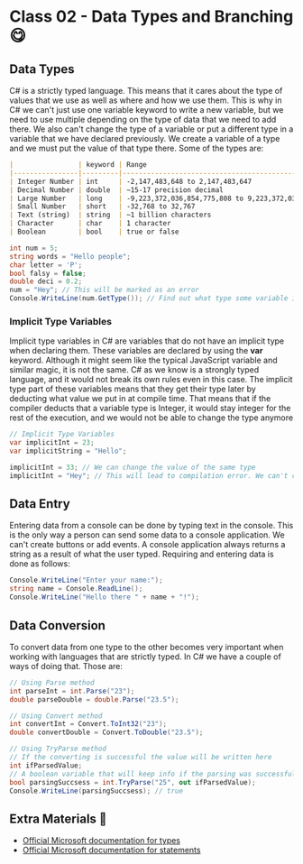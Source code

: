 # Class 02 - Data Types and Branching 😋

## Data Types

C# is a strictly typed language. This means that it cares about the type of values that we use as well as where and how we use them. This is why in C# we can't just use one variable keyword to write a new variable, but we need to use multiple depending on the type of data that we need to add there. We also can't change the type of a variable or put a different type in a variable that we have declared previously. We create a variable of a type and we must put the value of that type there. Some of the types are:

```markdown
|                | keyword | Range                                                   |
|----------------|---------|---------------------------------------------------------|
| Integer Number | int     | -2,147,483,648 to 2,147,483,647                         |
| Decimal Number | double  | ~15-17 precision decimal                                |
| Large Number   | long    | -9,223,372,036,854,775,808 to 9,223,372,036,854,775,807 |
| Small Number   | short   | -32,768 to 32,767                                       |
| Text (string)  | string  | ~1 billion characters                                   |
| Character      | char    | 1 character                                             |
| Boolean        | bool    | true or false                                           |
```

```csharp
int num = 5;
string words = "Hello people";
char letter = 'P';
bool falsy = false;
double deci = 0.2;
num = "Hey"; // This will be marked as an error
Console.WriteLine(num.GetType()); // Find out what type some variable is
```

### Implicit Type Variables

Implicit type variables in C# are variables that do not have an implicit type when declaring them. These variables are declared by using the **var** keyword. Although it might seem like the typical JavaScript variable and similar magic, it is not the same. C# as we know is a strongly typed language, and it would not break its own rules even in this case. The implicit type part of these variables means that they get their type later by deducting what value we put in at compile time. That means that if the compiler deducts that a variable type is Integer, it would stay integer for the rest of the execution, and we would not be able to change the type anymore

```csharp
// Implicit Type Variables
var implicitInt = 23;
var implicitString = "Hello";

implicitInt = 33; // We can change the value of the same type
implicitInt = "Hey"; // This will lead to compilation error. We can't change the type any more
```

## Data Entry

Entering data from a console can be done by typing text in the console. This is the only way a person can send some data to a console application. We can't create buttons or add events. A console application always returns a string as a result of what the user typed. Requiring and entering data is done as follows:

```csharp
Console.WriteLine("Enter your name:");
string name = Console.ReadLine();
Console.WriteLine("Hello there " + name + "!");
```

## Data Conversion

To convert data from one type to the other becomes very important when working with languages that are strictly typed. In C# we have a couple of ways of doing that. Those are:

```csharp
// Using Parse method
int parseInt = int.Parse("23");
double parseDouble = double.Parse("23.5");

// Using Convert method
int convertInt = Convert.ToInt32("23");
double convertDouble = Convert.ToDouble("23.5");

// Using TryParse method
// If the converting is successful the value will be written here
int ifParsedValue; 
// A boolean variable that will keep info if the parsing was successful or not
bool parsingSuccsess = int.TryParse("25", out ifParsedValue);
Console.WriteLine(parsingSuccsess); // true
```


## Extra Materials 📘

* [Official Microsoft documentation for types](https://docs.microsoft.com/en-us/dotnet/csharp/programming-guide/types/)
* [Official Microsoft documentation for statements](https://docs.microsoft.com/en-us/dotnet/csharp/tour-of-csharp/statements)
